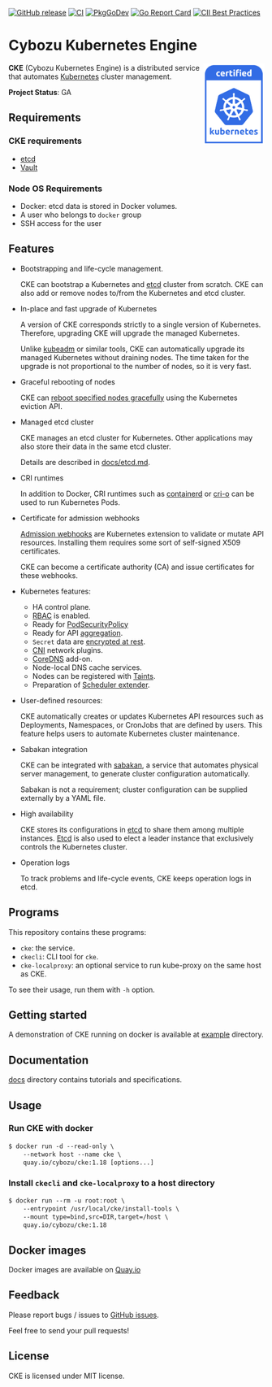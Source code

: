 [![GitHub release](https://img.shields.io/github/release/cybozu-go/cke.svg?maxAge=60)][releases]
[![CI](https://github.com/cybozu-go/cke/workflows/main/badge.svg)](https://github.com/cybozu-go/cke/actions)
[![PkgGoDev](https://pkg.go.dev/badge/github.com/cybozu-go/cke)](https://pkg.go.dev/github.com/cybozu-go/cke)
[![Go Report Card](https://goreportcard.com/badge/github.com/cybozu-go/cke)](https://goreportcard.com/report/github.com/cybozu-go/cke)
[![CII Best Practices](https://bestpractices.coreinfrastructure.org/projects/3391/badge)](https://bestpractices.coreinfrastructure.org/projects/3391)

Cybozu Kubernetes Engine
========================

<a href="https://landscape.cncf.io/format=card-mode&grouping=category&organization=cybozu&selected=cybozu-kubernetes-engine"><img src="https://raw.githubusercontent.com/cncf/artwork/master/projects/kubernetes/certified-kubernetes/versionless/color/certified-kubernetes-color.svg?sanitize=true" align="right" width="120px" alt="Kubernetes certification logo"></a>

**CKE** (Cybozu Kubernetes Engine) is a distributed service that automates [Kubernetes][] cluster management.

**Project Status**: GA

Requirements
------------

### CKE requirements

* [etcd][]
* [Vault][]

### Node OS Requirements

* Docker: etcd data is stored in Docker volumes.
* A user who belongs to `docker` group
* SSH access for the user

Features
--------

* Bootstrapping and life-cycle management.

    CKE can bootstrap a Kubernetes and [etcd][] cluster from scratch.
    CKE can also add or remove nodes to/from the Kubernetes and etcd cluster.

* In-place and fast upgrade of Kubernetes

    A version of CKE corresponds strictly to a single version of Kubernetes.
    Therefore, upgrading CKE will upgrade the managed Kubernetes.

    Unlike [kubeadm][] or similar tools, CKE can automatically upgrade
    its managed Kubernetes without draining nodes.  The time taken for
    the upgrade is not proportional to the number of nodes, so it is
    very fast.

* Graceful rebooting of nodes

    CKE can [reboot specified nodes gracefully](docs/reboot.md) using the Kubernetes eviction API.

* Managed etcd cluster

    CKE manages an etcd cluster for Kubernetes.
    Other applications may also store their data in the same etcd cluster.

    Details are described in [docs/etcd.md](docs/etcd.md).

* CRI runtimes

    In addition to Docker, CRI runtimes such as [containerd][] or [cri-o][]
    can be used to run Kubernetes Pods.

* Certificate for admission webhooks

    [Admission webhooks](https://kubernetes.io/docs/reference/access-authn-authz/extensible-admission-controllers/) are Kubernetes extension to validate or mutate API resources.
    Installing them requires some sort of self-signed X509 certificates.

    CKE can become a certificate authority (CA) and issue certificates for these webhooks.

* Kubernetes features:

    * HA control plane.
    * [RBAC][] is enabled.
    * Ready for [PodSecurityPolicy][]
    * Ready for API [aggregation](https://kubernetes.io/docs/tasks/access-kubernetes-api/configure-aggregation-layer/).
    * `Secret` data are [encrypted at rest](https://kubernetes.io/docs/tasks/administer-cluster/encrypt-data/).
    * [CNI][] network plugins.
    * [CoreDNS][] add-on.
    * Node-local DNS cache services.
    * Nodes can be registered with [Taints][].
    * Preparation of [Scheduler extender](https://github.com/kubernetes/community/blob/master/contributors/design-proposals/scheduling/scheduler_extender.md).

* User-defined resources:

    CKE automatically creates or updates Kubernetes API resources such as Deployments,
    Namespaces, or CronJobs that are defined by users.  This feature helps users to
    automate Kubernetes cluster maintenance.

* Sabakan integration

    CKE can be integrated with [sabakan][], a service that automates physical
    server management, to generate cluster configuration automatically.

    Sabakan is not a requirement; cluster configuration can be supplied
    externally by a YAML file.

* High availability

    CKE stores its configurations in [etcd][] to share them among multiple instances.
    [Etcd][etcd] is also used to elect a leader instance that exclusively controls
    the Kubernetes cluster.

* Operation logs

    To track problems and life-cycle events, CKE keeps operation logs in etcd.

Programs
--------

This repository contains these programs:

* `cke`: the service.
* `ckecli`: CLI tool for `cke`.
* `cke-localproxy`: an optional service to run kube-proxy on the same host as CKE.

To see their usage, run them with `-h` option.

Getting started
---------------

A demonstration of CKE running on docker is available at [example](example/) directory.

Documentation
-------------

[docs](docs/) directory contains tutorials and specifications.

Usage
-----

### Run CKE with docker

```console
$ docker run -d --read-only \
    --network host --name cke \
    quay.io/cybozu/cke:1.18 [options...]
```

### Install `ckecli` and `cke-localproxy` to a host directory

```console
$ docker run --rm -u root:root \
    --entrypoint /usr/local/cke/install-tools \
    --mount type=bind,src=DIR,target=/host \
    quay.io/cybozu/cke:1.18
```

Docker images
-------------

Docker images are available on [Quay.io](https://quay.io/repository/cybozu/cke)

Feedback
--------

Please report bugs / issues to [GitHub issues](https://github.com/cybozu-go/cke/issues).

Feel free to send your pull requests!

License
-------

CKE is licensed under MIT license.

[releases]: https://github.com/cybozu-go/cke/releases
[Kubernetes]: https://kubernetes.io/
[etcd]: https://github.com/etcd-io/etcd
[kubeadm]: https://kubernetes.io/docs/reference/setup-tools/kubeadm/kubeadm/
[containerd]: https://containerd.io/
[cri-o]: https://cri-o.io/
[Vault]: https://www.vaultproject.io
[RBAC]: https://kubernetes.io/docs/reference/access-authn-authz/rbac/
[PodSecurityPolicy]: https://kubernetes.io/docs/concepts/policy/pod-security-policy/
[CNI]: https://kubernetes.io/docs/concepts/extend-kubernetes/compute-storage-net/network-plugins/
[CoreDNS]: https://coredns.io/
[sabakan]: https://github.com/cybozu-go/sabakan
[Taints]: https://kubernetes.io/docs/concepts/configuration/taint-and-toleration/
